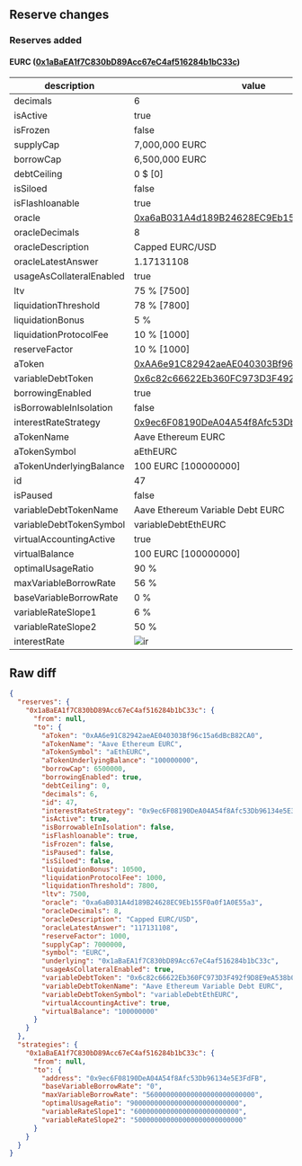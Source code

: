 ## Reserve changes

### Reserves added

#### EURC ([0x1aBaEA1f7C830bD89Acc67eC4af516284b1bC33c](https://etherscan.io/address/0x1aBaEA1f7C830bD89Acc67eC4af516284b1bC33c))

| description | value |
| --- | --- |
| decimals | 6 |
| isActive | true |
| isFrozen | false |
| supplyCap | 7,000,000 EURC |
| borrowCap | 6,500,000 EURC |
| debtCeiling | 0 $ [0] |
| isSiloed | false |
| isFlashloanable | true |
| oracle | [0xa6aB031A4d189B24628EC9Eb155F0a0f1A0E55a3](https://etherscan.io/address/0xa6aB031A4d189B24628EC9Eb155F0a0f1A0E55a3) |
| oracleDecimals | 8 |
| oracleDescription | Capped EURC/USD |
| oracleLatestAnswer | 1.17131108 |
| usageAsCollateralEnabled | true |
| ltv | 75 % [7500] |
| liquidationThreshold | 78 % [7800] |
| liquidationBonus | 5 % |
| liquidationProtocolFee | 10 % [1000] |
| reserveFactor | 10 % [1000] |
| aToken | [0xAA6e91C82942aeAE040303Bf96c15a6dBcB82CA0](https://etherscan.io/address/0xAA6e91C82942aeAE040303Bf96c15a6dBcB82CA0) |
| variableDebtToken | [0x6c82c66622Eb360FC973D3F492f9D8E9eA538b08](https://etherscan.io/address/0x6c82c66622Eb360FC973D3F492f9D8E9eA538b08) |
| borrowingEnabled | true |
| isBorrowableInIsolation | false |
| interestRateStrategy | [0x9ec6F08190DeA04A54f8Afc53Db96134e5E3FdFB](https://etherscan.io/address/0x9ec6F08190DeA04A54f8Afc53Db96134e5E3FdFB) |
| aTokenName | Aave Ethereum EURC |
| aTokenSymbol | aEthEURC |
| aTokenUnderlyingBalance | 100 EURC [100000000] |
| id | 47 |
| isPaused | false |
| variableDebtTokenName | Aave Ethereum Variable Debt EURC |
| variableDebtTokenSymbol | variableDebtEthEURC |
| virtualAccountingActive | true |
| virtualBalance | 100 EURC [100000000] |
| optimalUsageRatio | 90 % |
| maxVariableBorrowRate | 56 % |
| baseVariableBorrowRate | 0 % |
| variableRateSlope1 | 6 % |
| variableRateSlope2 | 50 % |
| interestRate | ![ir](https://dash.onaave.com/api/static?variableRateSlope1=60000000000000000000000000&variableRateSlope2=500000000000000000000000000&optimalUsageRatio=900000000000000000000000000&baseVariableBorrowRate=0&maxVariableBorrowRate=560000000000000000000000000) |


## Raw diff

```json
{
  "reserves": {
    "0x1aBaEA1f7C830bD89Acc67eC4af516284b1bC33c": {
      "from": null,
      "to": {
        "aToken": "0xAA6e91C82942aeAE040303Bf96c15a6dBcB82CA0",
        "aTokenName": "Aave Ethereum EURC",
        "aTokenSymbol": "aEthEURC",
        "aTokenUnderlyingBalance": "100000000",
        "borrowCap": 6500000,
        "borrowingEnabled": true,
        "debtCeiling": 0,
        "decimals": 6,
        "id": 47,
        "interestRateStrategy": "0x9ec6F08190DeA04A54f8Afc53Db96134e5E3FdFB",
        "isActive": true,
        "isBorrowableInIsolation": false,
        "isFlashloanable": true,
        "isFrozen": false,
        "isPaused": false,
        "isSiloed": false,
        "liquidationBonus": 10500,
        "liquidationProtocolFee": 1000,
        "liquidationThreshold": 7800,
        "ltv": 7500,
        "oracle": "0xa6aB031A4d189B24628EC9Eb155F0a0f1A0E55a3",
        "oracleDecimals": 8,
        "oracleDescription": "Capped EURC/USD",
        "oracleLatestAnswer": "117131108",
        "reserveFactor": 1000,
        "supplyCap": 7000000,
        "symbol": "EURC",
        "underlying": "0x1aBaEA1f7C830bD89Acc67eC4af516284b1bC33c",
        "usageAsCollateralEnabled": true,
        "variableDebtToken": "0x6c82c66622Eb360FC973D3F492f9D8E9eA538b08",
        "variableDebtTokenName": "Aave Ethereum Variable Debt EURC",
        "variableDebtTokenSymbol": "variableDebtEthEURC",
        "virtualAccountingActive": true,
        "virtualBalance": "100000000"
      }
    }
  },
  "strategies": {
    "0x1aBaEA1f7C830bD89Acc67eC4af516284b1bC33c": {
      "from": null,
      "to": {
        "address": "0x9ec6F08190DeA04A54f8Afc53Db96134e5E3FdFB",
        "baseVariableBorrowRate": "0",
        "maxVariableBorrowRate": "560000000000000000000000000",
        "optimalUsageRatio": "900000000000000000000000000",
        "variableRateSlope1": "60000000000000000000000000",
        "variableRateSlope2": "500000000000000000000000000"
      }
    }
  }
}
```